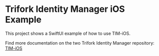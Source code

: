 # Trifork Identity Manager iOS Example

This project shows a SwiftUI example of how to use TIM-iOS.

Find more documentation on the two Trifork Identity Manager repository: [TIM-iOS](https://github.com/trifork/TIM-iOS)